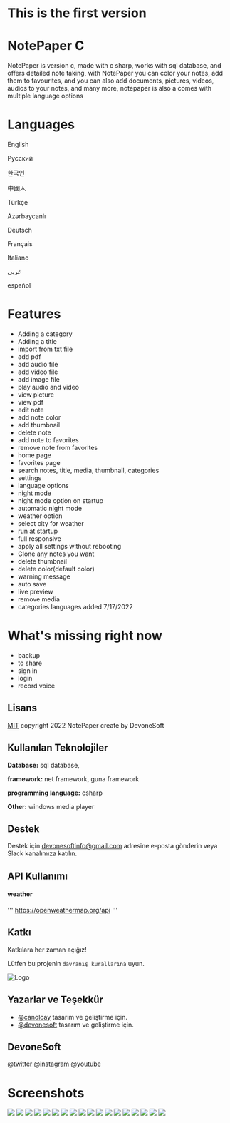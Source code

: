 # This is the first version
# NotePaper C

NotePaper is version c, made with c sharp, works with sql database, and offers detailed note taking, with NotePaper you can color your notes, add them to favourites, and you can also add documents, pictures, videos, audios to your notes, and many more, notepaper is also a comes with multiple language options

# Languages
English

Русский

한국인

中國人

Türkçe

Azərbaycanlı

Deutsch

Français

Italiano

عربي

español
# Features
- Adding a category
- Adding a title
- import from txt file
- add pdf
- add audio file
- add video file
- add image file
- play audio and video
- view picture
- view pdf
- edit note
- add note color
- add thumbnail
- delete note
- add note to favorites
- remove note from favorites
- home page
- favorites page
- search notes, title, media, thumbnail, categories
- settings
- language options
- night mode
- night mode option on startup
- automatic night mode
- weather option
- select city for weather
- run at startup
- full responsive
- apply all settings without rebooting
- Clone any notes you want
- delete thumbnail
- delete color(default color)
- warning message
- auto save
- live preview
- remove media
- categories languages added 7/17/2022
# What's missing right now
- backup
- to share
- sign in
- login
- record voice

## Lisans

[MIT](https://choosealicense.com/licenses/mit/)
copyright 2022 NotePaper create by DevoneSoft
## Kullanılan Teknolojiler

**Database:** sql database, 

**framework:** net framework, guna framework

**programming language:** csharp

**Other:** windows media player

  
## Destek

Destek için devonesoftinfo@gmail.com adresine e-posta gönderin veya Slack kanalımıza katılın.

  
## API Kullanımı

#### weather
''' 
https://openweathermap.org/api
'''

  
## Katkı

Katkılara her zaman açığız!

Lütfen bu projenin `davranış kurallarına` uyun.

  
![Logo](https://cdn-icons.flaticon.com/png/512/3665/premium/3665982.png?token=exp=1657924942~hmac=5e06ba645a558bcf0edd8018a860b8da)

    

  
## Yazarlar ve Teşekkür

- [@canolcay](https://github.com/yasincanolcay) tasarım ve geliştirme için.
- [@devonesoft](https://twitter.com/DevoneSoft) tasarım ve geliştirme için.

  
## DevoneSoft

[@twitter](https://twitter.com/DevoneSoft)
[@instagram](https://www.instagram.com/devonesoft/)
[@youtube](https://www.youtube.com/channel/UCJ8uEcZIP_sSKhZJ2NTjflg)

# Screenshots
<img src="https://raw.githubusercontent.com/yasincanolcay/NotePaper-C/master/NotePaper/bin/Debug/screenshots/Screenshot%20(193).png"/>
<img src="https://raw.githubusercontent.com/yasincanolcay/NotePaper-C/master/NotePaper/bin/Debug/screenshots/Screenshot%20(194).png"/>
<img src="https://raw.githubusercontent.com/yasincanolcay/NotePaper-C/master/NotePaper/bin/Debug/screenshots/Screenshot%20(196).png"/>
<img src="https://raw.githubusercontent.com/yasincanolcay/NotePaper-C/master/NotePaper/bin/Debug/screenshots/Screenshot%20(197).png"/>
<img src="https://raw.githubusercontent.com/yasincanolcay/NotePaper-C/master/NotePaper/bin/Debug/screenshots/Screenshot%20(198).png"/>
<img src="https://raw.githubusercontent.com/yasincanolcay/NotePaper-C/master/NotePaper/bin/Debug/screenshots/Screenshot%20(199).png"/>
<img src="https://raw.githubusercontent.com/yasincanolcay/NotePaper-C/master/NotePaper/bin/Debug/screenshots/Screenshot%20(200).png"/>
<img src="https://raw.githubusercontent.com/yasincanolcay/NotePaper-C/master/NotePaper/bin/Debug/screenshots/Screenshot%20(201).png"/>
<img src="https://raw.githubusercontent.com/yasincanolcay/NotePaper-C/master/NotePaper/bin/Debug/screenshots/Screenshot%20(202).png"/>
<img src="https://raw.githubusercontent.com/yasincanolcay/NotePaper-C/master/NotePaper/bin/Debug/screenshots/Screenshot%20(203).png"/>
<img src="https://raw.githubusercontent.com/yasincanolcay/NotePaper-C/master/NotePaper/bin/Debug/screenshots/Screenshot%20(205).png"/>
<img src="https://raw.githubusercontent.com/yasincanolcay/NotePaper-C/master/NotePaper/bin/Debug/screenshots/Screenshot%20(206).png"/>
<img src="https://raw.githubusercontent.com/yasincanolcay/NotePaper-C/master/NotePaper/bin/Debug/screenshots/Screenshot%20(208).png"/>
<img src="https://raw.githubusercontent.com/yasincanolcay/NotePaper-C/master/NotePaper/bin/Debug/screenshots/Screenshot%20(209).png"/>
<img src="https://raw.githubusercontent.com/yasincanolcay/NotePaper-C/master/NotePaper/bin/Debug/screenshots/Screenshot%20(210).png"/>
<img src="https://raw.githubusercontent.com/yasincanolcay/NotePaper-C/master/NotePaper/bin/Debug/screenshots/Screenshot%20(211).png"/>
<img src="https://raw.githubusercontent.com/yasincanolcay/NotePaper-C/master/NotePaper/bin/Debug/screenshots/Screenshot%20(212).png"/>
<img src="https://raw.githubusercontent.com/yasincanolcay/NotePaper-C/master/NotePaper/bin/Debug/screenshots/Screenshot.png"/>
  

